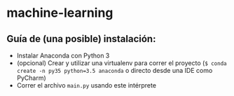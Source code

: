 # machine-learning

Guía de (una posible) instalación:
----------------------------------

- Instalar Anaconda con Python 3
- (opcional) Crear y utilizar una virtualenv para correr el proyecto (`$ conda create -n py35 python=3.5 anaconda`
o directo desde una IDE como PyCharm)
- Correr el archivo `main.py` usando este intérprete

